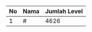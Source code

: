 | No | Nama            | Jumlah Level |
|----|-----------------|--------------|
| 1  | #    |    4626        |
